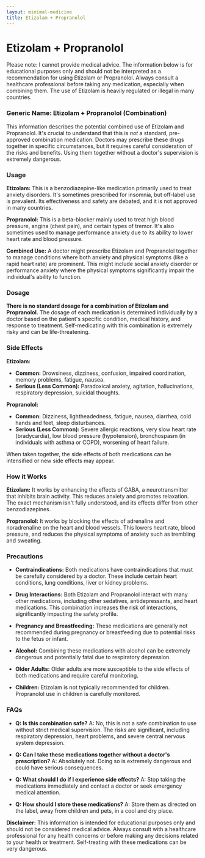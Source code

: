```yaml
---
layout: minimal-medicine
title: Etizolam + Propranolol
---
```


# Etizolam + Propranolol
Please note:  I cannot provide medical advice. The information below is for educational purposes only and should not be interpreted as a recommendation for using Etizolam or Propranolol.  Always consult a healthcare professional before taking any medication, especially when combining them.  The use of Etizolam is heavily regulated or illegal in many countries.


### Generic Name: Etizolam + Propranolol (Combination)

This information describes the potential combined use of Etizolam and Propranolol.  It's crucial to understand that this is *not* a standard, pre-approved combination medication.  Doctors may prescribe these drugs together in specific circumstances, but it requires careful consideration of the risks and benefits.  Using them together without a doctor's supervision is extremely dangerous.


### Usage

**Etizolam:** This is a benzodiazepine-like medication primarily used to treat anxiety disorders. It's sometimes prescribed for insomnia, but off-label use is prevalent.  Its effectiveness and safety are debated, and it is not approved in many countries.

**Propranolol:** This is a beta-blocker mainly used to treat high blood pressure, angina (chest pain), and certain types of tremor.  It's also sometimes used to manage performance anxiety due to its ability to lower heart rate and blood pressure.

**Combined Use:** A doctor might prescribe Etizolam and Propranolol together to manage conditions where both anxiety and physical symptoms (like a rapid heart rate) are prominent.  This might include social anxiety disorder or performance anxiety where the physical symptoms significantly impair the individual's ability to function.

### Dosage

**There is no standard dosage for a combination of Etizolam and Propranolol.** The dosage of each medication is determined individually by a doctor based on the patient's specific condition, medical history, and response to treatment.  Self-medicating with this combination is extremely risky and can be life-threatening.

### Side Effects

**Etizolam:**

* **Common:** Drowsiness, dizziness, confusion, impaired coordination, memory problems, fatigue, nausea.
* **Serious (Less Common):** Paradoxical anxiety, agitation, hallucinations, respiratory depression, suicidal thoughts.


**Propranolol:**

* **Common:** Dizziness, lightheadedness, fatigue, nausea, diarrhea, cold hands and feet, sleep disturbances.
* **Serious (Less Common):** Severe allergic reactions, very slow heart rate (bradycardia), low blood pressure (hypotension), bronchospasm (in individuals with asthma or COPD), worsening of heart failure.


When taken together, the side effects of both medications can be intensified or new side effects may appear.

### How it Works

**Etizolam:**  It works by enhancing the effects of GABA, a neurotransmitter that inhibits brain activity. This reduces anxiety and promotes relaxation. The exact mechanism isn't fully understood, and its effects differ from other benzodiazepines.

**Propranolol:** It works by blocking the effects of adrenaline and noradrenaline on the heart and blood vessels. This lowers heart rate, blood pressure, and reduces the physical symptoms of anxiety such as trembling and sweating.

### Precautions

* **Contraindications:** Both medications have contraindications that must be carefully considered by a doctor.  These include certain heart conditions, lung conditions, liver or kidney problems.

* **Drug Interactions:**  Both Etizolam and Propranolol interact with many other medications, including other sedatives, antidepressants, and heart medications. This combination increases the risk of interactions, significantly impacting the safety profile.

* **Pregnancy and Breastfeeding:**  These medications are generally not recommended during pregnancy or breastfeeding due to potential risks to the fetus or infant.

* **Alcohol:** Combining these medications with alcohol can be extremely dangerous and potentially fatal due to respiratory depression.

* **Older Adults:** Older adults are more susceptible to the side effects of both medications and require careful monitoring.

* **Children:**  Etizolam is not typically recommended for children. Propranolol use in children is carefully monitored.

### FAQs

* **Q: Is this combination safe?**  A:  No, this is not a safe combination to use without strict medical supervision. The risks are significant, including respiratory depression, heart problems, and severe central nervous system depression.

* **Q: Can I take these medications together without a doctor's prescription?** A: Absolutely not.  Doing so is extremely dangerous and could have serious consequences.

* **Q: What should I do if I experience side effects?** A:  Stop taking the medications immediately and contact a doctor or seek emergency medical attention.

* **Q: How should I store these medications?** A:  Store them as directed on the label, away from children and pets, in a cool and dry place.

**Disclaimer:** This information is intended for educational purposes only and should not be considered medical advice.  Always consult with a healthcare professional for any health concerns or before making any decisions related to your health or treatment.  Self-treating with these medications can be very dangerous.

